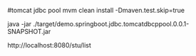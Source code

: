 #tomcat jdbc pool
mvm clean install -Dmaven.test.skip=true

java -jar ./target/demo.springboot.jdbc.tomcatdbcppool.0.0.1-SNAPSHOT.jar

http://localhost:8080/stu/list